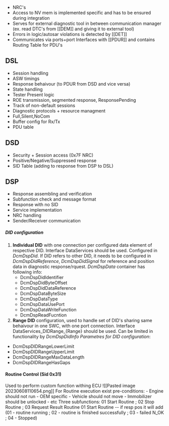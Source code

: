 - NRC's
- Access to NV mem is implemented specific and has to be ensured during integration
- Serves for external diagnostic tool in between communication manager (ex. read DTC's from [[DEM]] and giving it to external tool)
- Errors in logic/autosar violations is detected by [[DET]]
- Communicates via ports+port Interfaces with [[PDUR]] and contains Routing Table for PDU's

## DSL
- Session handling
- ASW timings
- Response behaivour (to PDUR from DSD and vice versa)
- State handling
- Tester Present logic
- ROE transmission, segmented response, ResponsePending
- Track of non-default sessions
- Diagnostic protocols + resource managment
- Full,Silent,NoCom
- Buffer config for Rx/Tx
- PDU table

## DSD
- Security + Session access (0x7F NRC)
- Positive/Negative/Suppressed response
- SID Table (adding to response from DSP to DSL)

## DSP

- Response assembling and verification
- Subfunction check and message format
- Response with no SID
- Service implementation
- NRC handling
- Sender/Receiver communication

##### DID configuration
1) **Individual DID** with one connection per configured data element of respective DID. Interface DataServices should be used. Configured in *DcmDspDid*. If DID refers to other DID, it needs to be configured in *DcmDspDidReference*, *DcmDspDidSignal* for reference and position data in diagnostic response/rquest. *DcmDspData* container has following info:
	- DcmDspDidIdentifier
	- DcmDspDidByteOffset
	- DcmDspDidDataReference
	- DcmDspDataByteSize
	- DcmDspDataType
	- DcmDspDataUsePort
	- DcmDspDataWriteFunction
	- DcmDspReadFucntion
2) **Range DID** configuration, used to handle set of DID's sharing same behaivour in one SWC, with one port connection. Interface DataServices_DIDRange_{Range} should be used. Can be limited in functionality by *DcmDspDidInfo*
*Parametres for DID configuration*:
- DcmDspDIDRangeLowerLimit
- DcmDspDIDRangeUpperLimit
- DcmDspDIDRangeMaxDataLength
- DcmDspDIDRangeHasGaps

#### Routine Control (Sid 0x31)
Used to perform custom function withing ECU
![[Pasted image 20230608110654.png]]
For Routine execution exist pre-conditions:
	- Engine should not run
	- OEM specific
	- Vehicle should not move
	- Immobilizer should be unlocked
	- etc
Three subfunctions: 01 Start Routine ; 02 Stop Routine ; 03 Request Result Routine
01 Start Routine -- if resp pos it will add (01 - routine running ; 02 - routine is finished successfully ; 03 - failed N_OK ; 04 - Stopped)